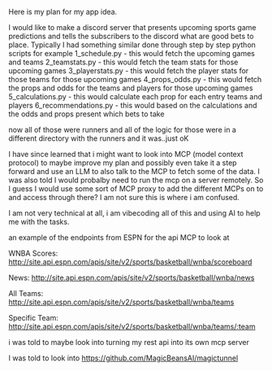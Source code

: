 Here is my plan for my app idea. 

 I would like to make a discord server that presents upcoming sports game predictions and tells the subscribers to the discord what are good bets to place. Typically I had something similar done through step by step python scripts for example 
 1_schedule.py - this would fetch the upcoming games and teams
 2_teamstats.py - this would fetch the team stats for those upcoming games
 3_playerstats.py - this would fetch the player stats for those teams for those upcoming games
 4_props_odds.py - this would fetch the props and odds for the teams and players for those upcoming games
 5_calculations.py - this would calculate each prop for each entry teams and players 
 6_recommendations.py - this would based on the calculations and the odds and props present which bets to take

 now all of those were runners and all of the logic for those were in a different directory with the runners and it was..just oK

 I have since learned that i might want to look into MCP (model context protocol) to maybe improve my plan and possibly even take it a step forward and use an LLM to also talk to the MCP to fetch some of the data. I was also told I would probalby need to run the mcp on a server remotely. So I guess I would use some sort of MCP proxy to add the different MCPs on to and access through there? I am not sure this is where i am confused. 

 I am not very technical at all, i am vibecoding all of this and using AI to help me with the tasks. 


an example of the endpoints from ESPN for the api MCP to look at 

WNBA
Scores: http://site.api.espn.com/apis/site/v2/sports/basketball/wnba/scoreboard

News: http://site.api.espn.com/apis/site/v2/sports/basketball/wnba/news

All Teams: http://site.api.espn.com/apis/site/v2/sports/basketball/wnba/teams

Specific Team: http://site.api.espn.com/apis/site/v2/sports/basketball/wnba/teams/:team


i was told to maybe look into turning my rest api into its own mcp server  

I was told to look into https://github.com/MagicBeansAI/magictunnel